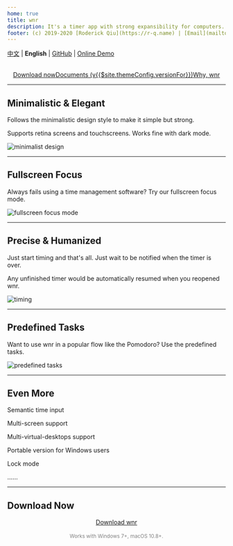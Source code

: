 ```yaml
---
home: true
title: wnr
description: It's a timer app with strong expansibility for computers. Work and rest, with wnr now.
footer: (c) 2019-2020 [Roderick Qiu](https://r-q.name) | [Email](mailto:scrisqiu@hotmail.com)
---
```


[中文](/zh/) | **English** | [GitHub](https://github.com/RoderickQiu/wnr) | [Online Demo](https://wnr-jr.scris.top)

<br />

<center><a href="./download/links.html" class="btn btn--default">Download now</a><a href="./guide/1-basic-usage.html" class="btn btn--secondary">Documents (v{{$site.themeConfig.versionFor}})</a><a href="./why-wnr/yes-wnr.html" class="btn btn--third">Why, wnr</a></center>

------

## Minimalistic & Elegant

Follows the minimalistic design style to make it simple but strong.

Supports retina screens and touchscreens. Works fine with dark mode.

![minimalist design](https://i.loli.net/2020/04/12/OnrZUYHowF4xqBv.png)

------

## Fullscreen Focus

Always fails using a time management software? Try our fullscreen focus mode.

![fullscreen focus mode](https://i.loli.net/2020/05/01/9DwWNFGPohnS1Yt.png)

------

## Precise & Humanized

Just start timing and that's all. Just wait to be notified when the timer is over.

Any unfinished timer would be automatically resumed when you reopened wnr.

![timing](https://i.loli.net/2020/04/12/Zf4jOkyazV5vMXe.png)

------

## Predefined Tasks

Want to use wnr in a popular flow like the Pomodoro? Use the predefined tasks.

![predefined tasks](https://i.loli.net/2020/04/12/rb5lTuKmsiDvH9Z.png)

------

## Even More

Semantic time input

Multi-screen support

Multi-virtual-desktops support

Portable version for Windows users

Lock mode

......

------

## Download Now

<center><a href="./download/links.html" class="btn btn--default">Download wnr</a></center>

<br />

<center><span style="font-size: smaller; color: gray;">Works with Windows 7+, macOS 10.8+. </span></center>
